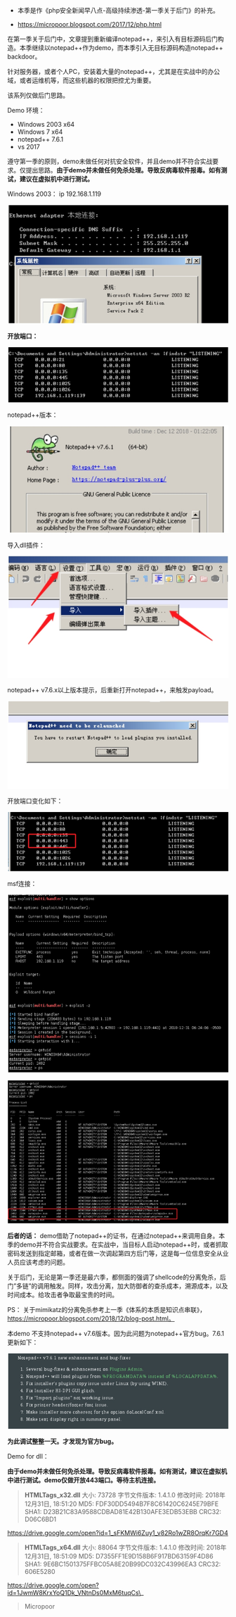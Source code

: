 
* 本季是作《php安全新闻早八点-高级持续渗透-第一季关于后门》的补充。

* https://micropoor.blogspot.com/2017/12/php.html

在第一季关于后门中，文章提到重新编译notepad++，来引入有目标源码后门构造。本季继续以notepad++作为demo，而本季引入无目标源码构造notepad++ backdoor。

针对服务器，或者个人PC，安装着大量的notepad++，尤其是在实战中的办公域，或者运维机等，而这些机器的权限把控尤为重要。

该系列仅做后门思路。

Demo 环境：  
* Windows 2003 x64  
* Windows 7 x64   
* notepad++ 7.6.1   
* vs 2017

遵守第一季的原则，demo未做任何对抗安全软件，并且demo并不符合实战要求。仅提出思路。**由于demo并未做任何免杀处理。导致反病毒软件报毒。如有测试，建议在虚拟机中进行测试。**

Windows 2003： ip 192.168.1.119

![](media/b75265b26ccaad160f2b330c1f34cbad.jpg)

**开放端口：**  

![](media/7cabec4d0c6df5398c037a5cf49409e9.jpg)

notepad++版本：  

![](media/803ead4ea5a34c01522a57b00234e914.jpg)

导入dll插件：  

![](media/b70624aaa775d1e94bd6f43d7a67a0ca.jpg)

notepad++ v7.6.x以上版本提示，后重新打开notepad++，来触发payload。  

![](media/4d150b5afc1fdf0c2282f6cd0e336053.jpg)

开放端口变化如下：  

![](media/e5a060d48960be08f10fe584929bc78f.jpg)

msf连接：  

![](media/fc72a7bb494445813a098e0b26245dc5.jpg)

![](media/45b069f7d3ce3035e7996b7187efc8d1.jpg)

**后者的话：**
demo借助了notepad++的证书，在通过notepad++来调用自身。本季的demo并不符合实战要求。在实战中，当目标人启动notepad++时，或者抓取密码发送到指定邮箱，或者在做一次调起第四方后门等，这是每一位信息安全从业人员应该考虑的问题。

关于后门，无论是第一季还是最六季，都侧面的强调了shellcode的分离免杀，后
门”多链”的调用触发。同样，攻击分离，加大防御者的查杀成本，溯源成本，以及时间成本。给攻击者争取最宝贵的时间。


PS：
关于mimikatz的分离免杀参考上一季《体系的本质是知识点串联》，
https://micropoor.blogspot.com/2018/12/blog-post.html。

本demo 不支持notepad++ v7.6版本。因为此问题为notepad++官方bug。7.6.1更新如下：  

![](media/bc3b1d714d98b0c1a02cd99923b06173.jpg)

**为此调试整整一天。才发现为官方bug。**

Demo for dll：

**由于demo并未做任何免杀处理。导致反病毒软件报毒。如有测试，建议在虚拟机中进行测试。demo仅做开放443端口。等待主机连接。**


> **HTMLTags_x32.dll**
大小: 73728 字节文件版本: 1.4.1.0
修改时间: 2018年12月31日, 18:51:20
MD5: FDF30DD5494B7F8C61420C6245E79BFE
SHA1: D23B21C83A9588CDBAD81E42B130AFE3EDB53EBB CRC32: D06C6BD1

https://drive.google.com/open?id=1_sFKMWi6Zuy1_v82Ro1wZR8OrqKr7GD4

> **HTMLTags_x64.dll**
大小: 88064 字节文件版本: 1.4.1.0
修改时间: 2018年12月31日, 18:51:09
MD5: D7355FF1E9D158B6F917BD63159F4D86
SHA1: 9E6BC1501375FFBC05A8E20B99DC032C43996EA3 CRC32: 606E5280

https://drive.google.com/open?id=1JwmW8KrxYoQ1Dk_VNtnDs0MxM6tuqCs\_

>   Micropoor

